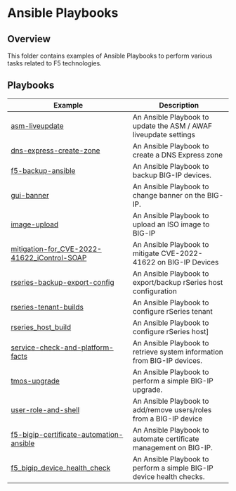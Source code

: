 # Ansible Playbooks

## Overview

This folder contains examples of Ansible Playbooks to perform various tasks related to F5 technologies.

## Playbooks 

| Example                                         | Description |
| ----------------------------------------------- | ----------- |
| [asm-liveupdate](asm-liveupdate/)| An Ansible Playbook to update the ASM / AWAF liveupdate settings  |
| [dns-express-create-zone](dns-express-create-zone/)| An Ansible Playbook to create a DNS Express zone |
| [f5-backup-ansible](f5-backup-ansible/)| An Ansible Playbook to backup BIG-IP devices. |
| [gui-banner](gui-banner/)| An Ansible Playbook to change banner on the BIG-IP. |
| [image-upload](image-upload/)| An Ansible Playbook to upload an ISO image to BIG-IP |
| [mitigation-for_CVE-2022-41622_iControl-SOAP](mitigation-for_CVE-2022-41622_iControl-SOAP)| An Ansible Playbook to mitigate CVE-2022-41622 on BIG-IP Devices|
| [rseries-backup-export-config](rseries-backup-export-config)| An Ansible Playbook to export/backup rSeries host configuration|
| [rseries-tenant-builds](rseries-tenant-builds)| An Ansible Playbook to configure rSeries tenant|
| [rseries_host_build](rseries_host_build)| An Ansible Playbook to configure rSeries host]
| [service-check-and-platform-facts](service-check-and-platform-facts/)| An Ansible Playbook to retrieve system information from BIG-IP devices. |
| [tmos-upgrade](tmos-upgrade/)| An Ansible Playbook to perform a simple BIG-IP upgrade. |
| [user-role-and-shell](user-role-and-shell)| An Ansible Playbook to add/remove users/roles from a BIG-IP device |
| [f5-bigip-certificate-automation-ansible](f5-bigip-certificate-automation-ansible)| An Ansible Playbook to automate certificate management on BIG-IP.  |
| [f5_bigip_device_health_check](f5_bigip_device_health_check/)| An Ansible Playbook to perform a simple BIG-IP device health checks. |
